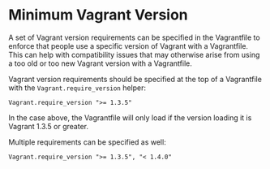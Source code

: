 
# Minimum Vagrant Version

A set of Vagrant version requirements can be specified in the Vagrantfile to enforce that people use a specific version of Vagrant with a Vagrantfile. This can help with compatibility issues that may otherwise arise from using a too old or too new Vagrant version with a Vagrantfile.

Vagrant version requirements should be specified at the top of a Vagrantfile with the `Vagrant.require_version` helper:
```
Vagrant.require_version ">= 1.3.5"
```
In the case above, the Vagrantfile will only load if the version loading it is Vagrant 1.3.5 or greater.

Multiple requirements can be specified as well:
```
Vagrant.require_version ">= 1.3.5", "< 1.4.0"
```
